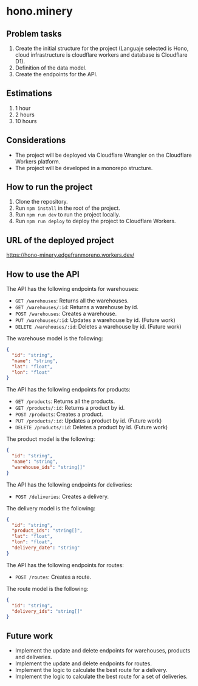 # hono.minery

## Problem tasks

1. Create the initial structure for the project (Languaje selected is Hono, cloud infrastructure is cloudflare workers and database is Cloudflare D1).
2. Definition of the data model.
3. Create the endpoints for the API.

## Estimations

1. 1 hour
2. 2 hours
3. 10 hours

## Considerations

- The project will be deployed via Cloudflare Wrangler on the Cloudflare Workers platform.
- The project will be developed in a monorepo structure.

## How to run the project

1. Clone the repository.
2. Run `npm install` in the root of the project.
3. Run `npm run dev` to run the project locally.
4. Run `npm run deploy` to deploy the project to Cloudflare Workers.

## URL of the deployed project

https://hono-minery.edgefranmoreno.workers.dev/

## How to use the API

The API has the following endpoints for warehouses:

- `GET /warehouses`: Returns all the warehouses.
- `GET /warehouses/:id`: Returns a warehouse by id.
- `POST /warehouses`: Creates a warehouse.
- `PUT /warehouses/:id`: Updates a warehouse by id. (Future work)
- `DELETE /warehouses/:id`: Deletes a warehouse by id. (Future work)

The warehouse model is the following:

```json
{
  "id": "string",
  "name": "string",
  "lat": "float",
  "lon": "float"
}
```

The API has the following endpoints for products:

- `GET /products`: Returns all the products.
- `GET /products/:id`: Returns a product by id.
- `POST /products`: Creates a product.
- `PUT /products/:id`: Updates a product by id. (Future work)
- `DELETE /products/:id`: Deletes a product by id. (Future work)

The product model is the following:

```json
{
  "id": "string",
  "name": "string",
  "warehouse_ids": "string[]"
}
```

The API has the following endpoints for deliveries:

- `POST /deliveries`: Creates a delivery.

The delivery model is the following:

```json
{
  "id": "string",
  "product_ids": "string[]",
  "lat": "float",
  "lon": "float",
  "delivery_date": "string"
}
```

The API has the following endpoints for routes:

- `POST /routes`: Creates a route.

The route model is the following:

```json
{
  "id": "string",
  "delivery_ids": "string[]"
}
```

## Future work

- Implement the update and delete endpoints for warehouses, products and deliveries.
- Implement the update and delete endpoints for routes.
- Implement the logic to calculate the best route for a delivery.
- Implement the logic to calculate the best route for a set of deliveries.
